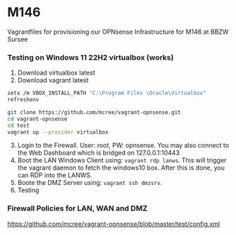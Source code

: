 # M146
Vagrantfiles for provisioning our OPNsense Infrastructure for M146 at BBZW Sursee

### Testing on Windows 11 22H2 virtualbox (works)

1. Download virtualbox latest
2. Download vagrant latest

```bash
setx /m VBOX_INSTALL_PATH "C:\Program Files \Oracle\Virtualbox"
refreshenv
```

```bash
git clone https://github.com/mcree/vagrant-opnsense.git
cd vagrant-opnsense
cd test
vagrant up --provider virtualbox
```

3. Login to the Firewall. User: root, PW: opnsense. You may also connect to the Web Dashboard which is bridged on 127.0.0.1:10443
4. Boot the LAN Windows Client using: ```vagrant rdp lanws```. This will trigger the vagrant daemon to fetch the windows10 box. After this is done, you can RDP into the LANWS.
5. Boote the DMZ Server using: ```vagrant ssh dmzsrv```.
6. Testing 


### Firewall Policies for LAN, WAN and DMZ

https://github.com/mcree/vagrant-opnsense/blob/master/test/config.xml
